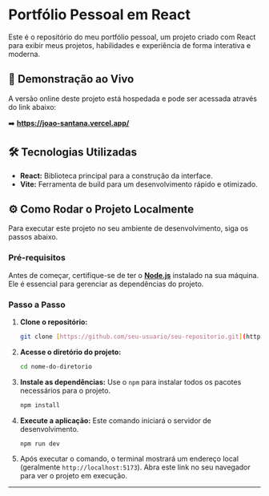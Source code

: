 # Portfólio Pessoal em React

Este é o repositório do meu portfólio pessoal, um projeto criado com React para exibir meus projetos, habilidades e experiência de forma interativa e moderna.

## 🚀 Demonstração ao Vivo

A versão online deste projeto está hospedada e pode ser acessada através do link abaixo:

➡️ **https://joao-santana.vercel.app/**

## 🛠️ Tecnologias Utilizadas

- **React:** Biblioteca principal para a construção da interface.
- **Vite:** Ferramenta de build para um desenvolvimento rápido e otimizado.

## ⚙️ Como Rodar o Projeto Localmente

Para executar este projeto no seu ambiente de desenvolvimento, siga os passos abaixo.

### Pré-requisitos

Antes de começar, certifique-se de ter o **[Node.js](https://nodejs.org/en/)** instalado na sua máquina. Ele é essencial para gerenciar as dependências do projeto.

### Passo a Passo

1.  **Clone o repositório:**
    ```bash
    git clone [https://github.com/seu-usuario/seu-repositorio.git](https://github.com/seu-usuario/seu-repositorio.git)
    ```

2.  **Acesse o diretório do projeto:**
    ```bash
    cd nome-do-diretorio
    ```

3.  **Instale as dependências:**
    Use o `npm` para instalar todos os pacotes necessários para o projeto.
    ```bash
    npm install
    ```

4.  **Execute a aplicação:**
    Este comando iniciará o servidor de desenvolvimento.
    ```bash
    npm run dev
    ```

5.  Após executar o comando, o terminal mostrará um endereço local (geralmente `http://localhost:5173`). Abra este link no seu navegador para ver o projeto em execução.

---
